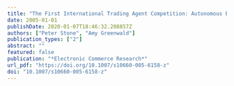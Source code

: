 ```yaml
---
title: "The First International Trading Agent Competition: Autonomous Bidding Agents"
date: 2005-01-01
publishDate: 2020-01-07T18:46:32.208857Z
authors: ["Peter Stone", "Amy Greenwald"]
publication_types: ["2"]
abstract: ""
featured: false
publication: "*Electronic Commerce Research*"
url_pdf: "https://doi.org/10.1007/s10660-005-6158-z"
doi: "10.1007/s10660-005-6158-z"
---
```


